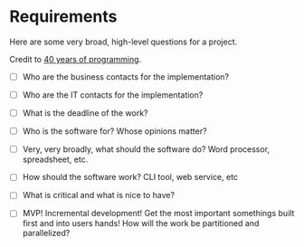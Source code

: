 # Requirements

Here are some very broad, high-level questions for a project.

Credit to
[40 years of programming](https://liw.fi/40/?utm_source=newsletter.programmingdigest.net&utm_medium=newsletter&utm_campaign=40-years-of-programming).

- [ ] Who are the business contacts for the implementation?
- [ ] Who are the IT contacts for the implementation?
- [ ] What is the deadline of the work?
- [ ] Who is the software for? Whose opinions matter?
- [ ] Very, very broadly, what should the software do? Word processor, spreadsheet, etc.
- [ ] How should the software work? CLI tool, web service, etc
- [ ] What is critical and what is nice to have?
- [ ] MVP! Incremental development! Get the most important somethings built first and into users
hands! How will the work be partitioned and parallelized?

